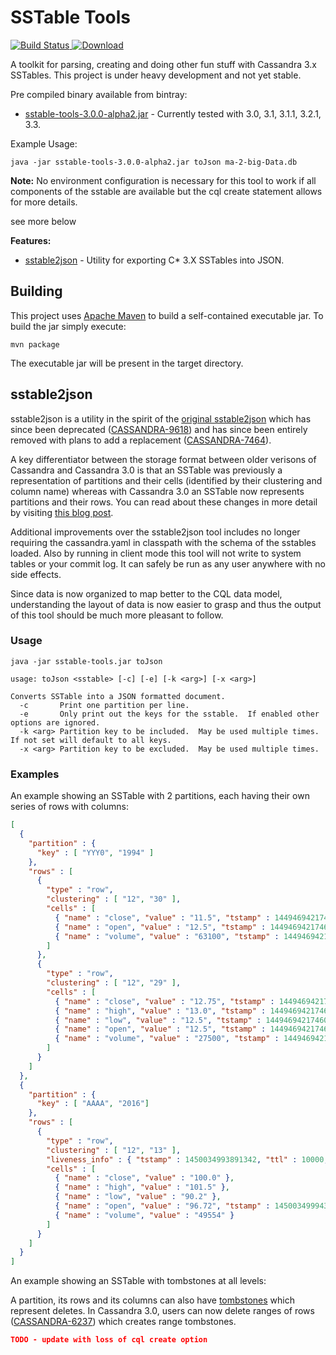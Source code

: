 # SSTable Tools

[![Build Status](https://travis-ci.org/tolbertam/sstable-tools.svg?branch=master)](https://travis-ci.org/tolbertam/sstable-tools)[ ![Download](https://api.bintray.com/packages/tolbertam/sstable-tools/sstable-tools.jar/images/download.svg) ](https://bintray.com/tolbertam/sstable-tools/sstable-tools.jar/_latestVersion)

A toolkit for parsing, creating and doing other fun stuff with Cassandra 3.x SSTables. This project is under heavy development and not yet stable.

Pre compiled binary available from bintray:

* [sstable-tools-3.0.0-alpha2.jar](https://bintray.com/artifact/download/tolbertam/sstable-tools/sstable-tools-3.0.0-alpha2.jar) -  Currently tested with 3.0, 3.1, 3.1.1, 3.2.1, 3.3.

Example Usage:

    java -jar sstable-tools-3.0.0-alpha2.jar toJson ma-2-big-Data.db

**Note:** No environment configuration is necessary for this tool to work if all components of the sstable are available but the cql create statement allows for more details.

see more below

**Features:**

* [sstable2json](#sstable2json) - Utility for exporting C\* 3.X SSTables into JSON.

## Building

This project uses [Apache Maven](https://maven.apache.org/) to build a
self-contained executable jar.  To build the jar simply execute:

```shell
mvn package
```

The executable jar will be present in the target directory.

## sstable2json

sstable2json is a utility in the spirit of the [original sstable2json](https://docs.datastax.com/en/cassandra/1.2/cassandra/tools/toolsSstable2JsonUtilsTOC.html)
which has since been deprecated ([CASSANDRA-9618](https://issues.apache.org/jira/browse/CASSANDRA-9618))
and has since been entirely removed with plans to add a replacement ([CASSANDRA-7464](https://issues.apache.org/jira/browse/CASSANDRA-7464)).

A key differentiator between the storage format between older verisons of
Cassandra and Cassandra 3.0 is that an SSTable was previously a representation
of partitions and their cells (identified by their clustering and column
name) whereas with Cassandra 3.0 an SSTable now represents partitions and their
rows.  You can read about these changes in more detail by visiting
[this blog post](http://www.datastax.com/2015/12/storage-engine-30).

Additional improvements over the sstable2json tool includes no longer requiring the cassandra.yaml in classpath with the schema of the sstables loaded. Also by running in client mode this tool will not write to system tables or your commit log. It can safely be run as any user anywhere with no side effects.

Since data is now organized to map better to the CQL data model, understanding
the layout of data is now easier to grasp and thus the output of this tool
should be much more pleasant to follow.

### Usage

```
java -jar sstable-tools.jar toJson

usage: toJson <sstable> [-c] [-e] [-k <arg>] [-x <arg>]

Converts SSTable into a JSON formatted document.
  -c       Print one partition per line.
  -e       Only print out the keys for the sstable.  If enabled other options are ignored.
  -k <arg> Partition key to be included.  May be used multiple times.  If not set will default to all keys.
  -x <arg> Partition key to be excluded.  May be used multiple times.
```

### Examples

An example showing an SSTable with 2 partitions, each having their own
series of rows with columns:

```json
[
  {
    "partition" : {
      "key" : [ "YYY0", "1994" ]
    },
    "rows" : [
      {
        "type" : "row",
        "clustering" : [ "12", "30" ],
        "cells" : [
          { "name" : "close", "value" : "11.5", "tstamp" : 1449469421746061 },
          { "name" : "open", "value" : "12.5", "tstamp" : 1449469421746061 },
          { "name" : "volume", "value" : "63100", "tstamp" : 1449469421746061 }
        ]
      },
      {
        "type" : "row",
        "clustering" : [ "12", "29" ],
        "cells" : [
          { "name" : "close", "value" : "12.75", "tstamp" : 1449469421746060 },
          { "name" : "high", "value" : "13.0", "tstamp" : 1449469421746060 },
          { "name" : "low", "value" : "12.5", "tstamp" : 1449469421746060 },
          { "name" : "open", "value" : "12.5", "tstamp" : 1449469421746060 },
          { "name" : "volume", "value" : "27500", "tstamp" : 1449469421746060 }
        ]
      }
    ]
  },
  {
    "partition" : {
      "key" : [ "AAAA", "2016"]
    },
    "rows" : [
      {
        "type" : "row",
        "clustering" : [ "12", "13" ],
        "liveness_info" : { "tstamp" : 1450034993891342, "ttl" : 10000, "expires_at" : 1450044993, "expired" : false },
        "cells" : [
          { "name" : "close", "value" : "100.0" },
          { "name" : "high", "value" : "101.5" },
          { "name" : "low", "value" : "90.2" },
          { "name" : "open", "value" : "96.72", "tstamp" : 1450034999438049, "ttl" : 300, "expires_at" : 1450035299, "expired" : true },
          { "name" : "volume", "value" : "49554" }
        ]
      }
    ]
  }
]
```

An example showing an SSTable with tombstones at all levels:

A partition, its rows and its columns can also have
[tombstones](http://docs.datastax.com/en/cassandra/2.0/cassandra/dml/dml_about_deletes_c.html)
which represent deletes.  In Cassandra 3.0, users can now delete ranges of
rows ([CASSANDRA-6237](https://issues.apache.org/jira/browse/CASSANDRA-6237))
which creates range tombstones.


```json
TODO - update with loss of cql create option
```
